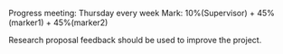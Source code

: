 Progress meeting: Thursday every week
Mark: 10%(Supervisor) + 45%(marker1) + 45%(marker2)

Research proposal feedback should be used to improve the project.
<!--stackedit_data:
eyJoaXN0b3J5IjpbLTczODY1ODMwMCwtMjA4ODc0NjYxMl19
-->